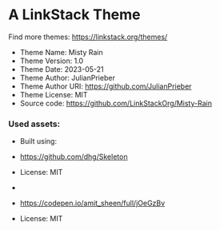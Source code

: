# A LinkStack Theme
Find more themes: https://linkstack.org/themes/
                                                                                                                                                                         
*	Theme Name: Misty Rain
*	Theme Version: 1.0
*	Theme Date: 2023-05-21
*	Theme Author: JulianPrieber
*	Theme Author URI: https://github.com/JulianPrieber
*	Theme License: MIT
*	Source code: https://github.com/LinkStackOrg/Misty-Rain


### Used assets:
* Built using:
* https://github.com/dhg/Skeleton
* License: MIT

*
* https://codepen.io/amit_sheen/full/jOeGzBv
* License: MIT